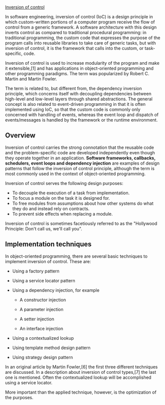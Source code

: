 [Inversion of control](https://en.wikipedia.org/wiki/Inversion_of_control)

In software engineering, inversion of control (IoC) is a design principle in which custom-written portions of a computer program receive the flow of control from a generic framework. A software architecture with this design inverts control as compared to traditional procedural programming: in traditional programming, the custom code that expresses the purpose of the program calls into reusable libraries to take care of generic tasks, but with inversion of control, it is the framework that calls into the custom, or task-specific, code.

Inversion of control is used to increase modularity of the program and make it extensible,[1] and has applications in object-oriented programming and other programming paradigms. The term was popularized by Robert C. Martin and Martin Fowler.

The term is related to, but different from, the dependency inversion principle, which concerns itself with decoupling dependencies between high-level and low-level layers through shared abstractions. The general concept is also related to event-driven programming in that it is often implemented using IoC, so that the custom code is commonly only concerned with handling of events, whereas the event loop and dispatch of events/messages is handled by the framework or the runtime environment.


## Overview

Inversion of control carries the strong connotation that the reusable code and the problem-specific code are developed independently even though they operate together in an application. **Software frameworks, callbacks, schedulers, event loops and dependency injection** are examples of design patterns that follow the inversion of control principle, although the term is most commonly used in the context of object-oriented programming.

Inversion of control serves the following design purposes:

* To decouple the execution of a task from implementation.
* To focus a module on the task it is designed for.
* To free modules from assumptions about how other systems do what they do and instead rely on contracts.
* To prevent side effects when replacing a module.

Inversion of control is sometimes facetiously referred to as the "Hollywood Principle: Don't call us, we'll call you".


## Implementation techniques

In object-oriented programming, there are several basic techniques to implement inversion of control. These are:


* Using a factory pattern

* Using a service locator pattern

* Using a dependency injection, for example
    
    * A constructor injection
    
    * A parameter injection
    
    * A setter injection
    
    * An interface injection

* Using a contextualized lookup

* Using template method design pattern

* Using strategy design pattern


In an original article by Martin Fowler,[6] the first three different techniques are discussed. In a description about inversion of control types,[7] the last one is mentioned. Often the contextualized lookup will be accomplished using a service locator.

More important than the applied technique, however, is the optimization of the purposes.